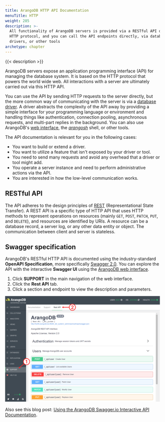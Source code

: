 ```yaml
---
title: ArangoDB HTTP API Documentation
menuTitle: HTTP
weight: 285
description: >-
  All functionality of ArangoDB servers is provided via a RESTful API over the
  HTTP protocol, and you can call the API endpoints directly, via database
  drivers, or other tools
archetype: chapter
---
```

{{< description >}}

ArangoDB servers expose an application programming interface (API) for managing
the database system. It is based on the HTTP protocol that powers the
world wide web. All interactions with a server are ultimately carried out via
this HTTP API.

You can use the API by sending HTTP requests to the server directly, but the
more common way of communicating with the server is via a [database driver](../drivers/_index.md).
A driver abstracts the complexity of the API away by providing a simple
interface for your programming language or environment and handling things like
authentication, connection pooling, asynchronous requests, and multi-part replies
in the background. You can also use ArangoDB's [web interface](../../components/web-interface/_index.md),
the [_arangosh_](../../components/tools/arangodb-shell/_index.md) shell, or other tools.

The API documentation is relevant for you in the following cases:

- You want to build or extend a driver.
- You want to utilize a feature that isn't exposed by your driver or tool.
- You need to send many requests and avoid any overhead that a driver or tool might add.
- You operate a server instance and need to perform administrative actions via the API.
- You are interested in how the low-level communication works.

## RESTful API

The API adheres to the design principles of [REST](https://en.wikipedia.org/wiki/Representational_state_transfer) 
(Representational State Transfer). A REST API is a specific type of HTTP API
that uses HTTP methods to represent operations on resources (mainly `GET`,
`POST`, `PATCH`, `PUT`, and `DELETE`), and resources are identified by URIs.
A resource can be a database record, a server log, or any other data entity or
object. The communication between client and server is stateless.

## Swagger specification

ArangoDB's RESTful HTTP API is documented using the industry-standard
**OpenAPI Specification**, more specifically [Swagger 2.0](https://swagger.io/specification/v2/).
You can explore the API with the interactive **Swagger UI** using the
[ArangoDB web interface](../../components/web-interface/_index.md).

1. Click **SUPPORT** in the main navigation of the web interface.
2. Click the **Rest API** tab.
3. Click a section and endpoint to view the description and parameters.

![The web interface with the navigation on the left and the tabs at the top](../../../images/swagger_serverapi_overview.png)

Also see this blog post:
[Using the ArangoDB Swagger.io Interactive API Documentation](https://www.arangodb.com/2018/03/using-arangodb-swaggerio-interactive-api-documentation/).
